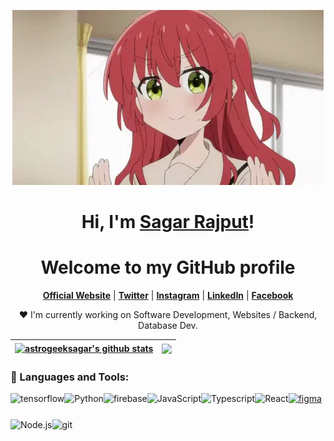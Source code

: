 <p align="center">
  <a href="https://www.edisonlee55.com"><img src="kita-ikuyo-rap.webp" alt="Banner"></a>
</p>

<h1 align="center">Hi, I'm <a href="https://astrogeeksagar.com/">Sagar Rajput</a>!</h1>
<h1 align="center">Welcome to my GitHub profile</h1>

<p align="center">
  <strong><a href="https://astrogeeksagar.com/">Official Website</a></strong> |
  <strong><a href="https://twitter.com/astrogeeksagar">Twitter</a></strong> |
  <strong><a href="https://www.instagram.com/astrogeeksagar/">Instagram</a></strong> |
  <strong><a href="https://www.linkedin.com/in/astrogeeksagar">LinkedIn</a></strong> |
  <strong><a href="https://www.facebook.com/astrogeeksagar/">Facebook</a></strong>
</p>

<p align="center">❤ I'm currently working on Software Development, Websites / Backend, Database Dev.</p>

| <a href="https://github.com/astrogeeksagar/github-readme-stats"><img align="center" src="https://github-readme-stats.vercel.app/api?username=astrogeeksagar&show_icons=true&include_all_commits=true&theme=buefy&hide_border=true" alt="astrogeeksagar's github stats" /></a> | <a href="https://github.com/astrogeeksagar/github-readme-stats"><img align="center" src="https://github-readme-stats.vercel.app/api/top-langs/?username=astrogeeksagar&layout=compact&theme=dracula&hide_border=true" /></a> |
| ------------- | ------------- |

<!--
**astrogeeksagar/astrogeeksagar** is a ✨ _special_ ✨ repository because its `README.md` (this file) appears on your GitHub profile.

Here are some ideas to get you started:

- 🔭 I’m currently working on ...
- 🌱 I’m currently learning ...
- 👯 I’m looking to collaborate on ...
- 🤔 I’m looking for help with ...
- 💬 Ask me about ...
- 📫 How to reach me: ...
- 😄 Pronouns: ...
- ⚡ Fun fact: ...
-->
### 🔨 Languages and Tools:
<a href="https://www.tensorflow.org" target="_blank"> <img align="left" src="https://image.url.for.tensorflow.icon" alt="tensorflow" height="42px"/> </a>
<a href="https://www.python.org" target="_blank"><img align="left" alt="Python" height ="42px" src="https://image.url.for.python.icon"></a>
<a href="https://firebase.google.com/" target="_blank"> <img align="left" src="https://image.url.for.firebase.icon" alt="firebase" height ="42px"/> </a>
<a href="https://developer.mozilla.org/en-US/docs/Web/JavaScript" target="_blank"> <img align="left" alt="JavaScript" height ="42px"  src="https://image.url.for.javascript.icon"> </a>
<a href="https://www.typescriptlang.org/" target="_blank"><img align="left" alt="Typescript" height ="42px" src="https://image.url.for.typescript.icon"></a>
<a href="https://reactjs.org/" target="_blank"> <img align="left" alt="React" height ="42px" src="https://image.url.for.react.icon"></a>
<a href="https://nodejs.org" target="_blank"><img align="left" alt="Node.js" height ="42px" src="https://image.url.for.nodejs.icon"></a>
<a href="https://git-scm.com/" target="_blank"> <img src="https://image.url.for.git.icon" align="left" alt="git" height='42px'/> </a>
<a href="https://www.figma.com/" target="_blank"> <img src="https://image.url.for.figma.icon" alt="figma" height='42px'/> </a>

